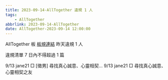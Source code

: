 ```yaml
---
title: 2023-09-14-AllTogether 違規 1 人
tags:
    - AllTogether
abbrlink: 2023-09-14-AllTogether
date: AllTogether-2023-09-14 12:00:00
---
```

AllTogether 板 [板規連結](https://www.ptt.cc/bbs/AllTogether/M.1643211430.A.5FB.html)
昨天違規 1 人
<!-- more -->

違規清單
7 日內不得超過 1 篇

9/13 jane21 □ [徵男] 尋找真心誠意、心靈相契…
9/13 jane21 □ 尋找真心誠意、心靈相契之友